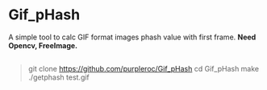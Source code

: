 # Gif_pHash
A simple tool to calc GIF format images phash value with first frame.
**Need Opencv, FreeImage.**

##
>git clone https://github.com/purpleroc/Gif_pHash
cd Gif_pHash
make
./getphash test.gif
